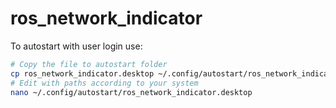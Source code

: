 # ros_network_indicator

To autostart with user login use:

```bash
# Copy the file to autostart folder
cp ros_network_indicator.desktop ~/.config/autostart/ros_network_indicator.desktop
# Edit with paths according to your system
nano ~/.config/autostart/ros_network_indicator.desktop
```
